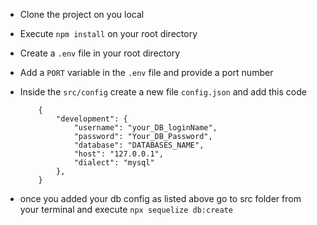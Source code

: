 - Clone the project on you local
- Execute `npm install` on your root directory
- Create a `.env` file in your root directory
- Add a `PORT` variable in the `.env` file and provide a port number
- Inside the `src/config` create a new file `config.json` and add this code

    ```
        {
            "development": {
                "username": "your_DB_loginName",
                "password": "Your_DB_Password",
                "database": "DATABASES_NAME",
                "host": "127.0.0.1",
                "dialect": "mysql"
            },
        }
    ```
- once you added your db config as listed above go to src folder from 
    your terminal and execute `npx sequelize db:create`